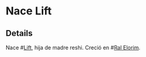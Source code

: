 # Nace Lift


## Details
Nace #[Lift](characters/lift), hija de madre reshi. Creció en #[Ral Elorim](locations/rall-elorim).
